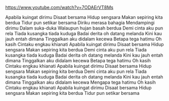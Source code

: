 https://www.youtube.com/watch?v=7ODAErVT8Ms

Apabila kuingat dirimu
Disaat bersama
Hidup sengsara
Makan sepiring kita berdua
Tidur pun setikar bersama
Diriku merasa bahagia
Mendampingi dirimu
Dalam suka-duka
Walaupun hujan basah berdua
Demi cinta aku pun rela
Tiada kusangka tiada kuduga
Badai derita oh datang melanda
Kini kau jauh entah dimana
Tinggalkan aku didalam kecewa
Betapa tega hatimu
Oh kasih
Cintaku engkau khianati
Apabila kuingat dirimu
Disaat bersama
Hidup sengsara
Makan sepiring kita berdua
Demi cinta aku pun rela
Tiada kusangka tiada kuduga
Badai derita oh datang melanda
Kini kau jauh entah dimana
Tinggalkan aku didalam kecewa
Betapa tega hatimu
Oh kasih
Cintaku engkau khianati
Apabila kuingat dirimu
Disaat bersama
Hidup sengsara
Makan sepiring kita berdua
Demi cinta aku pun rela
Tiada kusangka tiada kuduga
Badai derita oh datang melanda
Kini kau jauh entah dimana
Tinggalkan aku didalam kecewa
Mengapa tega hatimu
Oh kasih
Cintaku engkau khianati
Apabila kuingat dirimu
Disaat bersama
Hidup sengsara
Makan sepiring kita berdua
Tidur pun setikar bersama
